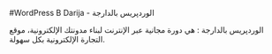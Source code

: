 #WordPress B Darija - الوردپريس بالدارجة

الوردپريس بالدارجة : هي دورة مجانية عبر الإنترنت لبناء مدونتك الإلكترونية، موقع التجارة الإلكترونية بكل سهولة.
